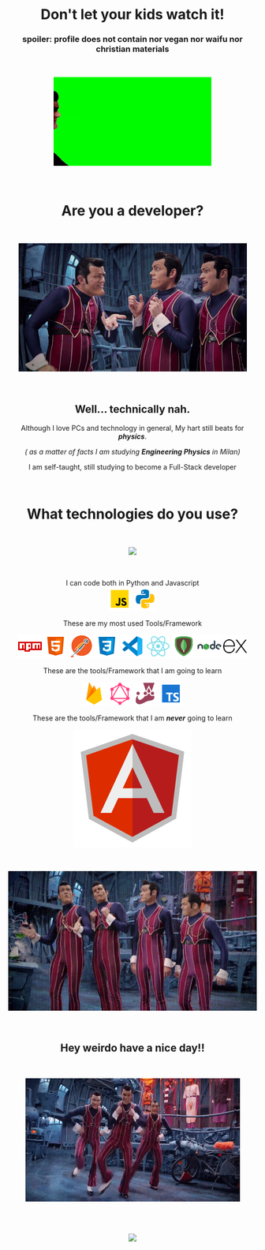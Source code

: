 <div align="center">

# **Don't let your kids watch it!**

### **spoiler:** profile does not contain nor vegan nor waifu nor christian materials

<br>
<p align="center">
  <img src="./gifs/dont.gif" />
</p>
<br>

# **Are you a developer?**

<br>
<p align="center">
  <img src="./gifs/areYouACoder.gif" />
</p>
<br>

## **Well... technically nah.**

Although I love PCs and technology in general, My hart still beats for **_physics_**.

_( as a matter of facts I am studying **Engineering Physics** in Milan)_

I am self-taught, still studying to become a Full-Stack developer

<br>

# **What technologies do you use?**

<br>
<p align="center">
  <img src="./gifs/weAreNumberOne.gif" />
</p>
<br>

I can code both in Python and Javascript
<br>
<img src="./images/js.png" />
<img src="./images/python.png" />

These are my most used Tools/Framework

<img src="./images/npm.png" />
<img src="./images/html.png" />
<img src="./images/postman.png" />
<img src="./images/css3.png" />
<img src="./images/vs.png" />
<img src="./images/react.png" />
<img src="./images/mongo.png" />
<img src="./images/node.png" />
<img src="./images/express.png" />
<br>

These are the tools/Framework that I am going to learn

<img src="./images/firebase.png" />
<img src="./images/graphql.png" />
<img src="./images/jest.png" />
<img src="./images/ts.png" />
<br>

These are the tools/Framework that I am **_never_** going to learn

<p align="center">
  <img src="./images/angular.png" />
</p>

<br>
<p align="center">
  <img src="./gifs/lol.gif" />
</p>
<br>

## **Hey weirdo have a nice day!!**

<br>
<p align="center">
  <img src="./gifs/lol2.gif" />
</p>
<br>

<br>
<p align="center">
  <img src="./gifs/throw.gif" />
</p>
<br>

<div>
